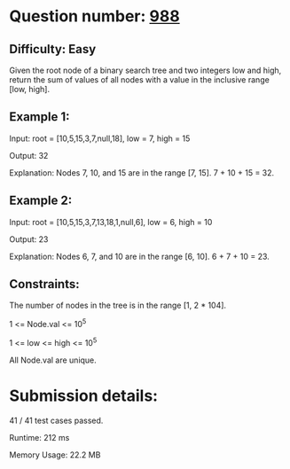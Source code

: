 # Question number: [988](https://leetcode.com/problems/range-sum-of-bst/)

## Difficulty: Easy
Given the root node of a binary search tree and two integers low and high, return the sum of values of all nodes with a value in the inclusive range [low, high].

## Example 1:
Input: root = [10,5,15,3,7,null,18], low = 7, high = 15

Output: 32

Explanation: Nodes 7, 10, and 15 are in the range [7, 15]. 7 + 10 + 15 = 32.

## Example 2:
Input: root = [10,5,15,3,7,13,18,1,null,6], low = 6, high = 10

Output: 23

Explanation: Nodes 6, 7, and 10 are in the range [6, 10]. 6 + 7 + 10 = 23.

## Constraints:

The number of nodes in the tree is in the range [1, 2 * 104].

1 <= Node.val <= 10<sup>5</sup>

1 <= low <= high <= 10<sup>5</sup>

All Node.val are unique.

# Submission details:

41 / 41 test cases passed.

Runtime: 212 ms

Memory Usage: 22.2 MB


